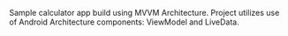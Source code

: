 Sample calculator app build using MVVM Architecture. Project utilizes use of Android Architecture components: ViewModel and LiveData.
